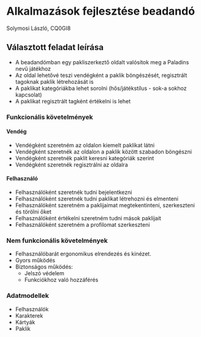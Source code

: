 

# Alkalmazások fejlesztése beadandó

 Solymosi László, CQ0GI8


## Választott feladat leírása

* A beadandómban egy pakliszerkeztő oldalt valósítok meg a Paladins nevű játékhoz
* Az oldal lehetővé teszi vendégként a paklik böngészését, regisztrált tagoknak paklik létrehozását is
* A paklikat kategóriákba lehet sorolni (hős/játékstílus - sok-a sokhoz kapcsolat)
* A paklikat regisztrált tagként értékelni is lehet




### Funkcionális követelmények

#### Vendég
* Vendégként szeretném az oldalon kiemelt paklikat látni
* Vendégként szeretnék az oldalon a paklik között szabadon böngészni
* Vendégként szeretnék paklit keresni kategóriák szerint
* Vendégként szeretnék regisztrálni az oldalra

#### Felhasználó
* Felhasználóként szeretnék tudni bejelentkezni
* Felhasználóként szeretnék tudni paklikat létrehozni és elmenteni
* Felhasználóként szeretném a paklijaimat megtekentinteni, szerkeszteni és törölni őket
* Felhasználóként értékelni szeretném tudni mások paklijait
* Felhasználóként szeretném a profilomat szerkeszteni

### Nem funkcionális követelmények

* Felhasználóbarát ergonomikus elrendezés és kinézet.
* Gyors működés
* Biztonságos működés:
	* Jelszó védelem
	* Funkciókhoz való hozzáférés

### Adatmodellek
* Felhasználók
* Karakterek
* Kártyák
* Paklik


